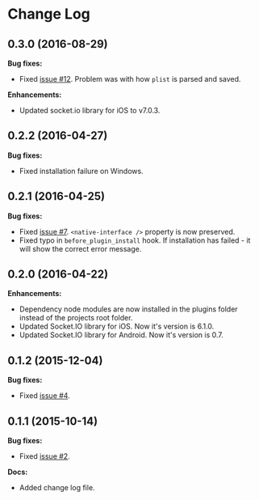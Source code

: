 # Change Log

## 0.3.0 (2016-08-29)

**Bug fixes:**

- Fixed [issue #12](https://github.com/nordnet/cordova-hot-code-push-local-dev-addon/issues/12). Problem was with how `plist` is parsed and saved.

**Enhancements:**

- Updated socket.io library for iOS to v7.0.3.

## 0.2.2 (2016-04-27)

**Bug fixes:**

- Fixed installation failure on Windows.

## 0.2.1 (2016-04-25)

**Bug fixes:**

- Fixed [issue #7](https://github.com/nordnet/cordova-hot-code-push-local-dev-addon/issues/7). `<native-interface />` property is now preserved.
- Fixed typo in `before_plugin_install` hook. If installation has failed - it will show the correct error message.

## 0.2.0 (2016-04-22)

**Enhancements:**

- Dependency node modules are now installed in the plugins folder instead of the projects root folder.
- Updated Socket.IO library for iOS. Now it's version is 6.1.0.
- Updated Socket.IO library for Android. Now it's version is 0.7.

## 0.1.2 (2015-12-04)

**Bug fixes:**

- Fixed [issue #4](https://github.com/nordnet/cordova-hot-code-push-local-dev-addon/issues/4).

## 0.1.1 (2015-10-14)

**Bug fixes:**

- Fixed [issue #2](https://github.com/nordnet/cordova-hot-code-push-local-dev-addon/issues/2).

**Docs:**

- Added change log file.
